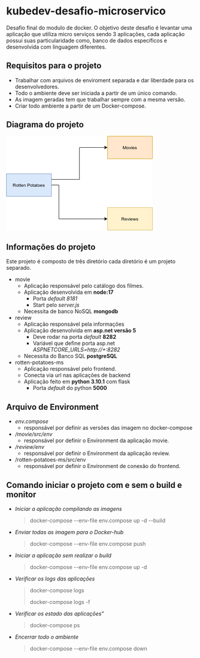# kubedev-desafio-microservico

Desafio final do modulo de docker. O objetivo deste desafio é levantar uma aplicação que utiliza micro serviços sendo 3 aplicações, cada aplicação possui suas particularidade como, banco de dados específicos e desenvolvida com linguagem diferentes.

## Requisitos para o projeto

  - Trabalhar com arquivos de enviroment separada e dar liberdade para os desenvolvedores.
  - Todo o ambiente deve ser iniciada a partir de um único comando.
  - As imagem geradas tem que trabalhar sempre com a mesma versão.
  - Criar todo ambiente a partir de um Docker-compose.

## Diagrama do projeto 

![Diagrama do projeto](img/diagrama.png)

## Informações do projeto

  Este projeto é composto de três diretório cada diretório é um projeto separado.
  - movie
    - Aplicação responsável pelo catálogo dos filmes.
    - Aplicação desenvolvida em **node:17**
      - Porta *default* *8181*
      - Start pelo *server.js*
    - Necessita de banco NoSQL **mongodb**
  - review
    - Aplicação responsável pela informações 
    - Aplicação desenvolvida em **asp.net versão 5**
      - Deve rodar na porta *default* **8282**
      - Variável que define porta  asp.net *ASPNETCORE_URLS=http://+:8282*
    - Necessita do Banco SQL **postgreSQL**
  - rotten-potatoes-ms
    - Aplicação responsável pelo frontend.
    - Conecta via url nas aplicações de backend
    - Aplicação feito em **python 3.10.1** com flask
      - Porta *default* do python **5000**

## Arquivo de Environment

  - *env.compose*
    - responsável por definir as versões das imagem no docker-compose
  - */movie/src/env*
    - responsável por definir o Environment da aplicação movie.
  - */review/env*
    - responsável por definir o Environment da aplicação review.
  - /rotten-potatoes-ms/src/env
    - responsável por definir o Environment de conexão do frontend.

## Comando iniciar o projeto com e sem o build e monitor

  - *Iniciar a aplicação compilando as imagens*
    >docker-compose --env-file env.compose  up -d --build
  - *Enviar todas as imagem para o Docker-hub*
    >docker-compose --env-file env.compose push
  - *Iniciar a aplicação sem realizar o build*
    >docker-compose --env-file env.compose up -d 
  - *Verificar os logs das aplicações*
    >docker-compose logs
    >
    >docker-compose logs -f
  - *Verificar os estado das aplicações"*
    >docker-compose ps
  - *Encerrar todo o ambiente*
    >docker-compose --env-file env.compose  down
